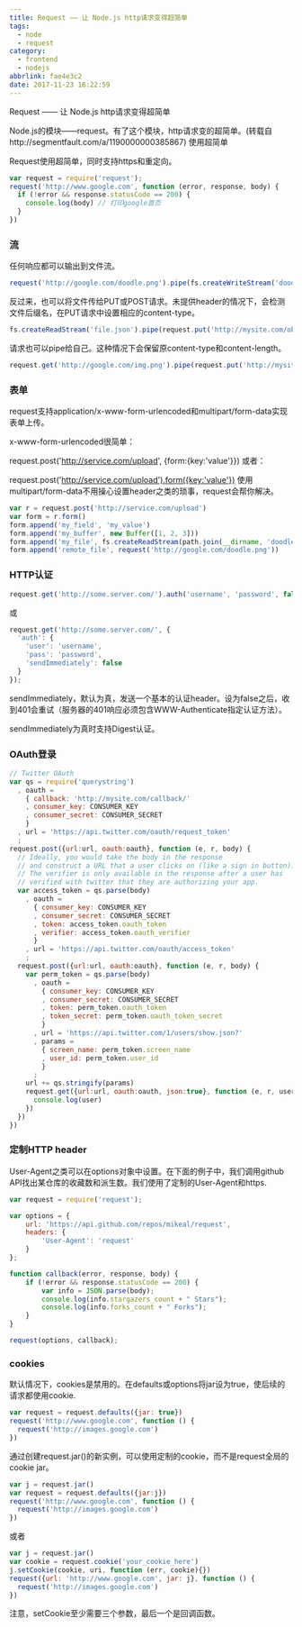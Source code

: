 ```yaml
---
title: Request —— 让 Node.js http请求变得超简单
tags:
  - node
  - request
category:
  - frontend
  - nodejs
abbrlink: fae4e3c2
date: 2017-11-23 16:22:59
---
```

Request —— 让 Node.js http请求变得超简单

Node.js的模块——request。有了这个模块，http请求变的超简单。(转载自http://segmentfault.com/a/1190000000385867)
使用超简单

Request使用超简单，同时支持https和重定向。
<!--more-->

```javascript
var request = require('request');
request('http://www.google.com', function (error, response, body) {
  if (!error && response.statusCode == 200) {
    console.log(body) // 打印google首页
  }
})
```
### 流

任何响应都可以输出到文件流。
```javascript
request('http://google.com/doodle.png').pipe(fs.createWriteStream('doodle.png'))
```
反过来，也可以将文件传给PUT或POST请求。未提供header的情况下，会检测文件后缀名，在PUT请求中设置相应的content-type。
```javascript
fs.createReadStream('file.json').pipe(request.put('http://mysite.com/obj.json'))
```
请求也可以pipe给自己。这种情况下会保留原content-type和content-length。
```javascript
request.get('http://google.com/img.png').pipe(request.put('http://mysite.com/img.png'))
```
### 表单
request支持application/x-www-form-urlencoded和multipart/form-data实现表单上传。

x-www-form-urlencoded很简单：

request.post('http://service.com/upload', {form:{key:'value'}})
或者：

request.post('http://service.com/upload').form({key:'value'})
使用multipart/form-data不用操心设置header之类的琐事，request会帮你解决。
```javascript
var r = request.post('http://service.com/upload')
var form = r.form()
form.append('my_field', 'my_value')
form.append('my_buffer', new Buffer([1, 2, 3]))
form.append('my_file', fs.createReadStream(path.join(__dirname, 'doodle.png'))
form.append('remote_file', request('http://google.com/doodle.png'))
```
### HTTP认证
```javascript
request.get('http://some.server.com/').auth('username', 'password', false);
```
 或
```javascript
request.get('http://some.server.com/', {
  'auth': {
    'user': 'username',
    'pass': 'password',
    'sendImmediately': false
  }
});
```
sendImmediately，默认为真，发送一个基本的认证header。设为false之后，收到401会重试（服务器的401响应必须包含WWW-Authenticate指定认证方法）。

sendImmediately为真时支持Digest认证。

### OAuth登录
```javascript
// Twitter OAuth
var qs = require('querystring')
  , oauth =
    { callback: 'http://mysite.com/callback/'
    , consumer_key: CONSUMER_KEY
    , consumer_secret: CONSUMER_SECRET
    }
  , url = 'https://api.twitter.com/oauth/request_token'
  ;
request.post({url:url, oauth:oauth}, function (e, r, body) {
  // Ideally, you would take the body in the response
  // and construct a URL that a user clicks on (like a sign in button).
  // The verifier is only available in the response after a user has
  // verified with twitter that they are authorizing your app.
  var access_token = qs.parse(body)
    , oauth =
      { consumer_key: CONSUMER_KEY
      , consumer_secret: CONSUMER_SECRET
      , token: access_token.oauth_token
      , verifier: access_token.oauth_verifier
      }
    , url = 'https://api.twitter.com/oauth/access_token'
    ;
  request.post({url:url, oauth:oauth}, function (e, r, body) {
    var perm_token = qs.parse(body)
      , oauth =
        { consumer_key: CONSUMER_KEY
        , consumer_secret: CONSUMER_SECRET
        , token: perm_token.oauth_token
        , token_secret: perm_token.oauth_token_secret
        }
      , url = 'https://api.twitter.com/1/users/show.json?'
      , params =
        { screen_name: perm_token.screen_name
        , user_id: perm_token.user_id
        }
      ;
    url += qs.stringify(params)
    request.get({url:url, oauth:oauth, json:true}, function (e, r, user) {
      console.log(user)
    })
  })
})
```
### 定制HTTP header

User-Agent之类可以在options对象中设置。在下面的例子中，我们调用github API找出某仓库的收藏数和派生数。我们使用了定制的User-Agent和https.
```javascript
var request = require('request');

var options = {
    url: 'https://api.github.com/repos/mikeal/request',
    headers: {
        'User-Agent': 'request'
    }
};

function callback(error, response, body) {
    if (!error && response.statusCode == 200) {
        var info = JSON.parse(body);
        console.log(info.stargazers_count + " Stars");
        console.log(info.forks_count + " Forks");
    }
}

request(options, callback);
```
### cookies

默认情况下，cookies是禁用的。在defaults或options将jar设为true，使后续的请求都使用cookie.
```javascript
var request = request.defaults({jar: true})
request('http://www.google.com', function () {
  request('http://images.google.com')
})
```
通过创建request.jar()的新实例，可以使用定制的cookie，而不是request全局的cookie jar。
```javascript
var j = request.jar()
var request = request.defaults({jar:j})
request('http://www.google.com', function () {
  request('http://images.google.com')
})
```
或者
```javascript
var j = request.jar()
var cookie = request.cookie('your_cookie_here')
j.setCookie(cookie, uri, function (err, cookie){})
request({url: 'http://www.google.com', jar: j}, function () {
  request('http://images.google.com')
})
```
注意，setCookie至少需要三个参数，最后一个是回调函数。

